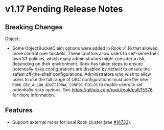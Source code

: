 # v1.17 Pending Release Notes

## Breaking Changes

Object:

- Some ObjectBucketClaim options were added in Rook v1.16 that allowed more control over buckets.
    These controls allow users to self-serve their own S3 policies, which many administrators might
    consider a risk, depending on their environment. Rook has taken steps to ensure potentially risky
    configurations are disabled by default to ensure the safest off-the-shelf configurations.
    Administrators who wish to allow users to use the full range of OBC configurations must use the
    new `ROOK_OBC_ALLOW_ADDITIONAL_CONFIG_FIELDS` to enable users to set potentially risky options.
    See https://github.com/rook/rook/pull/15376 for more information.

## Features

- Support external mons for local Rook cluster (see [#14733](https://github.com/rook/rook/issues/14733)).

